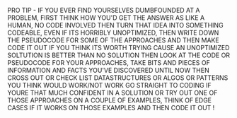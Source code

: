 PRO TIP - IF YOU EVER FIND YOURSELVES DUMBFOUNDED AT A PROBLEM, FIRST THINK HOW YOU'D GET THE ANSWER AS LIKE A HUMAN, NO CODE INVOLVED
THEN TURN THAT IDEA INTO SOMETHING CODEABLE, EVEN IF ITS HORRIBLY UNOPTIMIZED, THEN WRITE DOWN THE PSEUDOCODE FOR SOME OF THE APPROACHES
AND THEN MAKE CODE IT OUT IF YOU THINK ITS WORTH TRYING CAUSE AN UNOPTIMIZED SOLTUTION IS BETTER THAN NO SOLUTION
THEN LOOK AT THE CODE OR PSEUDOCODE FOR YOUR APPROACHES, TAKE BITS AND PIECES OF INFORMATION AND FACTS YOU'VE DISCOVERED UNTIL NOW
THEN CROSS OUT OR CHECK LIST DATASTRUCTURES OR ALGOS OR PATTERNS YOU THINK WOULD WORK/NOT WORK
GO STRAIGHT TO CODING IF YOURE THAT MUCH CONFIDENT IN A SOLUTION
OR TRY OUT ONE OF THOSE APPROACHES ON A COUPLE OF EXAMPLES, THINK OF EDGE CASES IF IT WORKS ON THOSE EXAMPLES
AND THEN CODE IT OUT !